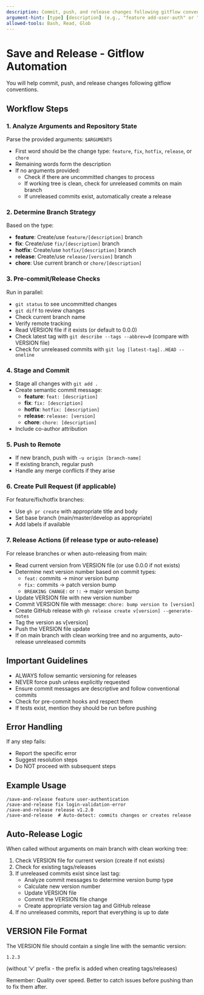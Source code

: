 ```yaml
---
description: Commit, push, and release changes following gitflow conventions
argument-hint: [type] [description] (e.g., "feature add-user-auth" or "fix resolve-login-bug")
allowed-tools: Bash, Read, Glob
---
```


# Save and Release - Gitflow Automation

You will help commit, push, and release changes following gitflow conventions.

## Workflow Steps

### 1. Analyze Arguments and Repository State
Parse the provided arguments: `$ARGUMENTS`
- First word should be the change type: `feature`, `fix`, `hotfix`, `release`, or `chore`
- Remaining words form the description
- If no arguments provided:
  - Check if there are uncommitted changes to process
  - If working tree is clean, check for unreleased commits on main branch
  - If unreleased commits exist, automatically create a release

### 2. Determine Branch Strategy
Based on the type:
- **feature**: Create/use `feature/[description]` branch
- **fix**: Create/use `fix/[description]` branch  
- **hotfix**: Create/use `hotfix/[description]` branch
- **release**: Create/use `release/[version]` branch
- **chore**: Use current branch or `chore/[description]`

### 3. Pre-commit/Release Checks
Run in parallel:
- `git status` to see uncommitted changes
- `git diff` to review changes  
- Check current branch name
- Verify remote tracking
- Read VERSION file if it exists (or default to 0.0.0)
- Check latest tag with `git describe --tags --abbrev=0` (compare with VERSION file)
- Check for unreleased commits with `git log [latest-tag]..HEAD --oneline`

### 4. Stage and Commit
- Stage all changes with `git add .`
- Create semantic commit message:
  - **feature**: `feat: [description]`
  - **fix**: `fix: [description]`
  - **hotfix**: `hotfix: [description]`
  - **release**: `release: [version]`
  - **chore**: `chore: [description]`
- Include co-author attribution

### 5. Push to Remote
- If new branch, push with `-u origin [branch-name]`
- If existing branch, regular push
- Handle any merge conflicts if they arise

### 6. Create Pull Request (if applicable)
For feature/fix/hotfix branches:
- Use `gh pr create` with appropriate title and body
- Set base branch (main/master/develop as appropriate)
- Add labels if available

### 7. Release Actions (if release type or auto-release)
For release branches or when auto-releasing from main:
- Read current version from VERSION file (or use 0.0.0 if not exists)
- Determine next version number based on commit types:
  - `feat:` commits → minor version bump
  - `fix:` commits → patch version bump  
  - `BREAKING CHANGE:` or `!:` → major version bump
- Update VERSION file with new version number
- Commit VERSION file with message: `chore: bump version to [version]`
- Create GitHub release with `gh release create v[version] --generate-notes`
- Tag the version as v[version]
- Push the VERSION file update
- If on main branch with clean working tree and no arguments, auto-release unreleased commits

## Important Guidelines

- ALWAYS follow semantic versioning for releases
- NEVER force push unless explicitly requested
- Ensure commit messages are descriptive and follow conventional commits
- Check for pre-commit hooks and respect them
- If tests exist, mention they should be run before pushing

## Error Handling

If any step fails:
- Report the specific error
- Suggest resolution steps
- Do NOT proceed with subsequent steps

## Example Usage

```
/save-and-release feature user-authentication
/save-and-release fix login-validation-error
/save-and-release release v1.2.0
/save-and-release  # Auto-detect: commits changes or creates release
```

## Auto-Release Logic

When called without arguments on main branch with clean working tree:
1. Check VERSION file for current version (create if not exists)
2. Check for existing tags/releases
3. If unreleased commits exist since last tag:
   - Analyze commit messages to determine version bump type
   - Calculate new version number
   - Update VERSION file
   - Commit the VERSION file change
   - Create appropriate version tag and GitHub release
4. If no unreleased commits, report that everything is up to date

## VERSION File Format

The VERSION file should contain a single line with the semantic version:
```
1.2.3
```
(without 'v' prefix - the prefix is added when creating tags/releases)

Remember: Quality over speed. Better to catch issues before pushing than to fix them after.
